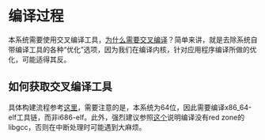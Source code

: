 # 编译过程

本系统需要使用交叉编译工具，[为什么需要交叉编译](https://wiki.osdev.org/Why_do_I_need_a_Cross_Compiler)？简单来讲，就是去除系统自带编译工具的各种“优化”选项，因为我们在编译内核，针对应用程序编译所做的优化，可能适得其反。

## 如何获取交叉编译工具

具体构建流程参考[这里](https://wiki.osdev.org/GCC_Cross-Compiler)，需要注意的是，本系统为64位，因此需要编译x86_64-elf工具链，而非i686-elf。此外，强烈建议参照[这个](https://wiki.osdev.org/Libgcc_without_red_zone)说明编译没有red zone的libgcc，否则在中断处理时可能遇到大麻烦。